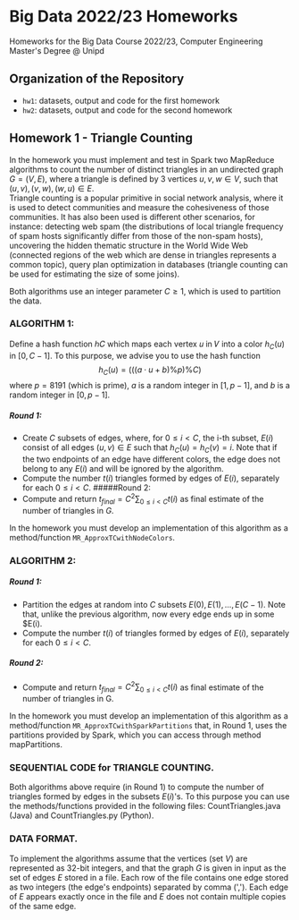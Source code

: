 # Big Data 2022/23 Homeworks
Homeworks for the Big Data Course 2022/23, Computer Engineering Master's Degree @ Unipd

## Organization of the Repository
* `hw1`: datasets, output and code for the first homework
* `hw2`: datasets, output and code for the second homework

## Homework 1 - Triangle Counting
In the homework you must implement and test in Spark two MapReduce algorithms to count the number of distinct triangles in an undirected graph $G=(V,E)$, where a triangle is defined by 3 vertices $u,v,w\in V$, such that $(u,v),(v,w),(w,u)\in E$.  
Triangle counting is a popular primitive in social network analysis, where it is used to detect communities and measure the cohesiveness of those communities. It has also been used is different other scenarios, for instance: detecting web spam (the distributions of local triangle frequency of spam hosts significantly differ from those of the non-spam hosts), uncovering the hidden thematic structure in the World Wide Web (connected regions of the web which are dense in triangles represents a common topic), query plan optimization in databases (triangle counting can be used for estimating the size of some joins).

Both algorithms use an integer parameter $C\ge 1$, which is used to partition the data.

### ALGORITHM 1: 
Define a hash function ℎ𝐶 which maps each vertex 𝑢 in 𝑉 into a color $h_C(u)$ in $[0,C-1]$. To this purpose, we advise you to use the hash function
$$h_C(u)=(((a\cdot u+b)\% p)\% C)$$
where $p=8191$ (which is prime), $a$ is a random integer in $[1,p-1]$, and $b$ is a random integer in $[0,p-1]$.

##### Round 1:
* Create $C$ subsets of edges, where, for $0\le i<C$, the i-th subset, $E(i)$ consist of all edges $(u,v)\in E$ such that $h_C(u)=h_C(v)=i$. Note that if the two endpoints of an edge have different colors, the edge does not belong to any $E(i)$ and will be ignored by the algorithm.
* Compute the number $t(i)$ triangles formed by edges of $E(i)$, separately for each $0\le i<C$.
#####Round 2: 
* Compute and return $t_{final}=C^2\sum_{0\le i<C}t(i)$ as final estimate of the number of triangles in $G$.

In the homework you must develop an implementation of this algorithm as a method/function `MR_ApproxTCwithNodeColors`.

### ALGORITHM 2:
##### Round 1:
* Partition the edges at random into $C$ subsets $E(0),E(1),...,E(C-1)$. Note that, unlike the previous algorithm, now every edge ends up in some $E(i).
* Compute the number $t(i)$ of triangles formed by edges of $E(i)$, separately for each $0\le i<C$.
##### Round 2: 
* Compute and return $t_{final}=C^2\sum_{0\le i<C}t(i)$ as final estimate of the number of triangles in G.

In the homework you must develop an implementation of this algorithm as a method/function `MR_ApproxTCwithSparkPartitions` that, in Round 1, uses the partitions provided by Spark, which you can access through method mapPartitions.

### SEQUENTIAL CODE for TRIANGLE COUNTING. 
Both algorithms above require (in Round 1) to compute the number of triangles formed by edges in the subsets $E(i)$'s. To this purpose you can use the methods/functions provided in the following files: CountTriangles.java (Java) and CountTriangles.py (Python).

### DATA FORMAT. 
To implement the algorithms assume that the vertices (set $V$) are represented as 32-bit integers, and that the graph $G$ is given in input as the set of edges $E$ stored in a file. Each row of the file contains one edge stored as two integers (the edge's endpoints) separated by comma (','). Each edge of $E$ appears exactly once in the file and $E$ does not contain multiple copies of the same edge.
